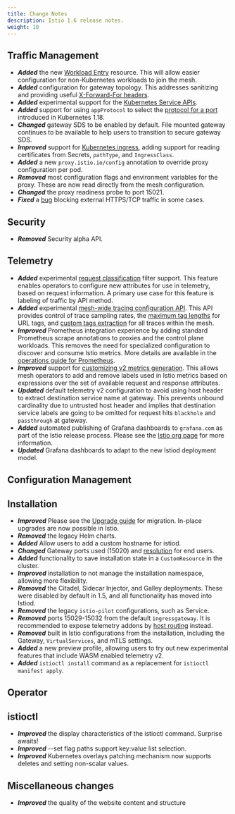 ```yaml
---
title: Change Notes
description: Istio 1.6 release notes.
weight: 10
---
```


## Traffic Management

- ***Added*** the new [Workload Entry](/docs/reference/config/networking/workload-entry/) resource. This will allow easier configuration for non-Kubernetes workloads to join the mesh.
- ***Added*** configuration for gateway topology. This addresses sanitizing and providing useful [X-Forward-For headers](https://github.com/istio/istio/issues/7679).
- ***Added*** experimental support for the [Kubernetes Service APIs](https://github.com/kubernetes-sigs/service-apis/).
- ***Added*** support for using `appProtocol` to select the [protocol for a port](/docs/ops/configuration/traffic-management/protocol-selection/) introduced in Kubernetes 1.18.
- ***Changed*** gateway SDS to be enabled by default.  File mounted gateway continues to be available to help users to transition to secure gateway SDS.
- ***Improved*** support for [Kubernetes ingress](/docs/tasks/traffic-management/ingress/kubernetes-ingress/), adding support for reading certificates from Secrets, `pathType`, and `IngressClass`.
- ***Added*** a new `proxy.istio.io/config` annotation to override proxy configuration per pod.
- ***Removed*** most configuration flags and environment variables for the proxy. These are now read directly from the mesh configuration.
- ***Changed*** the proxy readiness probe to port 15021.
- ***Fixed*** a [bug](https://github.com/istio/istio/issues/16458) blocking external HTTPS/TCP traffic in some cases.

## Security

- ***Removed*** Security alpha API.

## Telemetry

- ***Added*** experimental [request classification](/docs/tasks/observability/metrics/classify-metrics/) filter support. This feature enables operators to configure new attributes for use in telemetry, based on request information. A primary use case for this feature is labeling of traffic by API method.
- ***Added*** experimental [mesh-wide tracing configuration API](/docs/tasks/observability/distributed-tracing/configurability/). This API provides control of trace sampling rates, the [maximum tag lengths](https://github.com/istio/istio/issues/14563) for URL tags, and [custom tags extraction](https://github.com/istio/istio/issues/13018) for all traces within the mesh.
- ***Improved*** Prometheus integration experience by adding standard Prometheus scrape annotations to proxies and the control plane workloads. This removes the need for specialized configuration to discover and consume Istio metrics. More details are available in the [operations guide for Prometheus](/docs/ops/integrations/prometheus#option-2-metrics-merging/).
- ***Improved*** support for [customizing v2 metrics generation](/docs/tasks/observability/metrics/customize-metrics/). This allows mesh operators to add and remove labels used in Istio metrics based on expressions over the set of available request and response attributes.
- ***Updated*** default telemetry v2 configuration to avoid using host header to extract destination service name at gateway. This prevents unbound cardinality due to untrusted host header and implies that destination service labels are going to be omitted for request hits `blackhole` and `passthrough` at gateway.
- ***Added*** automated publishing of Grafana dashboards to `grafana.com` as part of the Istio release process. Please see the [Istio org page](https://grafana.com/orgs/istio) for more information.
- ***Updated*** Grafana dashboards to adapt to the new Istiod deployment model.

## Configuration Management

## Installation

- ***Improved*** Please see the [Upgrade guide](/docs/setup/upgrade/) for migration. In-place upgrades are now possible in Istio.
- ***Removed*** the legacy Helm charts.
- ***Added*** Allow users to add a custom hostname for istiod.
- ***Changed*** Gateway ports used (15020) and [resolution](https://github.com/istio/istio/pull/23432#issuecomment-622208734) for end users.
- ***Added*** functionality to save installation state in a `CustomResource` in the cluster.
- ***Improved*** installation to not manage the installation namespace, allowing more flexibility.
- ***Removed*** the Citadel, Sidecar Injector, and Galley deployments. These were disabled by default in 1.5, and all functionality has moved into Istiod.
- ***Removed*** the legacy `istio-pilot` configurations, such as Service.
- ***Removed*** ports 15029-15032 from the default `ingressgateway`. It is recommended to expose telemetry addons by [host routing](/docs/tasks/observability/gateways/) instead.
- ***Removed*** built in Istio configurations from the installation, including the Gateway, `VirtualServices`, and mTLS settings.
- ***Added*** a new preview profile, allowing users to try out new experimental features that include WASM enabled telemetry v2.
- ***Added*** `istioctl install` command as a replacement for `istioctl manifest apply`.

## Operator

## istioctl

- ***Improved*** the display characteristics of the istioctl command. Surprise awaits!
- ***Improved*** --set flag paths support key:value list selection.
- ***Improved*** Kubernetes overlays patching mechanism now supports deletes and setting non-scalar values.

## Miscellaneous changes

- ***Improved*** the quality of the website content and structure
